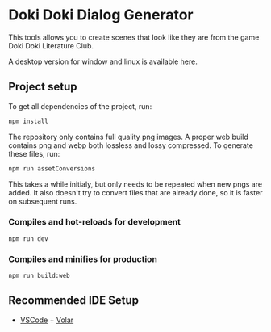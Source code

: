# Doki Doki Dialog Generator

This tools allows you to create scenes that look like they are from the game Doki Doki Literature Club.

A desktop version for window and linux is available [here](https://github.com/edave64/dddg-desktop-version/releases).

## Project setup

To get all dependencies of the project, run:

```sh
npm install
```

The repository only contains full quality png images. A proper web build contains png and webp both lossless and lossy compressed. To generate these files, run:

```sh
npm run assetConversions
```

This takes a while initialy, but only needs to be repeated when new pngs are added. It also doesn't try to convert files that are already done, so it is faster on subsequent runs.

### Compiles and hot-reloads for development

```
npm run dev
```

### Compiles and minifies for production

```
npm run build:web
```

## Recommended IDE Setup

- [VSCode](https://code.visualstudio.com/) + [Volar](https://marketplace.visualstudio.com/items?itemName=johnsoncodehk.volar)
